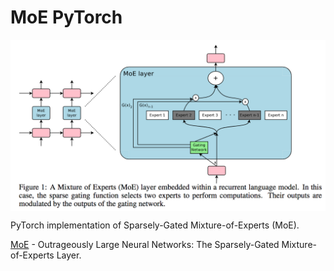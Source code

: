 # MoE PyTorch

<p align="center">
  <img src="MoE.png" alt="MoE" style="display:block; margin:auto; width:680px;" />
</p>

PyTorch implementation of Sparsely-Gated Mixture-of-Experts (MoE).

[MoE](https://arxiv.org/abs/1701.06538) - Outrageously Large Neural Networks: The Sparsely-Gated Mixture-of-Experts Layer.
